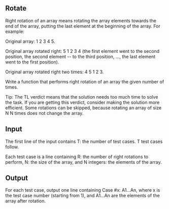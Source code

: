 <h2> Rotate </h2>
Right rotation of an array means rotating the array elements towards the end of the array, putting the last element at the beginning of the array. For example:

Original array: 1 2 3 4 5.

Original array rotated right: 5 1 2 3 4 (the first element went to the second position, the second element -- to the third position, ..., the last element went to the first position).

Original array rotated right two times: 4 5 1 2 3.

Write a function that performs right rotation of an array the given number of times.

Tip: The TL verdict means that the solution needs too much time to solve the task. If you are getting this verdict, consider making the solution more efficient. Some rotations can be skipped, because rotating an array of size N N times does not change the array.

<h2> Input </h2>
The first line of the input contains T: the number of test cases. T test cases follow.

Each test case is a line containing R: the number of right rotations to perform, N: the size of the array, and N integers: the elements of the array.

<h2> Output </h2>
For each test case, output one line containing Case #x: A1...An, where x is the test case number (starting from 1), and A1...An are the elements of the array after rotation.

